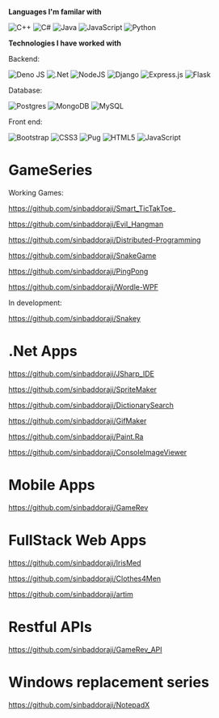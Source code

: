 **Languages I'm familar with**

![C++](https://img.shields.io/badge/c++-%2300599C.svg?style=for-the-badge&logo=c%2B%2B&logoColor=white)
![C#](https://img.shields.io/badge/c%23-%23239120.svg?style=for-the-badge&logo=c-sharp&logoColor=white)
![Java](https://img.shields.io/badge/java-%23ED8B00.svg?style=for-the-badge&logo=java&logoColor=white)
![JavaScript](https://img.shields.io/badge/javascript-%23323330.svg?style=for-the-badge&logo=javascript&logoColor=%23F7DF1E)
![Python](https://img.shields.io/badge/python-3670A0?style=for-the-badge&logo=python&logoColor=ffdd54)

**Technologies I have worked with**

Backend:

![Deno JS](https://img.shields.io/badge/deno%20js-000000?style=for-the-badge&logo=deno&logoColor=white)
![.Net](https://img.shields.io/badge/.NET-5C2D91?style=for-the-badge&logo=.net&logoColor=white)
![NodeJS](https://img.shields.io/badge/node.js-6DA55F?style=for-the-badge&logo=node.js&logoColor=white)
![Django](https://img.shields.io/badge/django-%23092E20.svg?style=for-the-badge&logo=django&logoColor=white)
![Express.js](https://img.shields.io/badge/express.js-%23404d59.svg?style=for-the-badge&logo=express&logoColor=%2361DAFB)
![Flask](https://img.shields.io/badge/flask-%23000.svg?style=for-the-badge&logo=flask&logoColor=white)

Database:

![Postgres](https://img.shields.io/badge/postgres-%23316192.svg?style=for-the-badge&logo=postgresql&logoColor=white)
![MongoDB](https://img.shields.io/badge/MongoDB-%234ea94b.svg?style=for-the-badge&logo=mongodb&logoColor=white)
![MySQL](https://img.shields.io/badge/mysql-%2300f.svg?style=for-the-badge&logo=mysql&logoColor=white)

Front end:

![Bootstrap](https://img.shields.io/badge/bootstrap-%23563D7C.svg?style=for-the-badge&logo=bootstrap&logoColor=white)
![CSS3](https://img.shields.io/badge/css3-%231572B6.svg?style=for-the-badge&logo=css3&logoColor=white)
![Pug](https://img.shields.io/badge/Pug-FFF?style=for-the-badge&logo=pug&logoColor=A86454)
![HTML5](https://img.shields.io/badge/html5-%23E34F26.svg?style=for-the-badge&logo=html5&logoColor=white)
![JavaScript](https://img.shields.io/badge/javascript-%23323330.svg?style=for-the-badge&logo=javascript&logoColor=%23F7DF1E)





# GameSeries

Working Games:

https://github.com/sinbaddoraji/Smart_TicTakToe_

https://github.com/sinbaddoraji/Evil_Hangman

https://github.com/sinbaddoraji/Distributed-Programming

https://github.com/sinbaddoraji/SnakeGame

https://github.com/sinbaddoraji/PingPong

https://github.com/sinbaddoraji/Wordle-WPF

In development:

https://github.com/sinbaddoraji/Snakey




# .Net Apps

https://github.com/sinbaddoraji/JSharp_IDE

https://github.com/sinbaddoraji/SpriteMaker

https://github.com/sinbaddoraji/DictionarySearch

https://github.com/sinbaddoraji/GifMaker

https://github.com/sinbaddoraji/Paint.Ra

https://github.com/sinbaddoraji/ConsoleImageViewer


# Mobile Apps

https://github.com/sinbaddoraji/GameRev


# FullStack Web Apps

https://github.com/sinbaddoraji/IrisMed

https://github.com/sinbaddoraji/Clothes4Men

https://github.com/sinbaddoraji/artim


# Restful APIs

https://github.com/sinbaddoraji/GameRev_API


# Windows replacement series

https://github.com/sinbaddoraji/NotepadX




